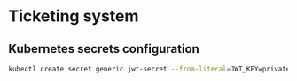 # Ticketing system

## Kubernetes secrets configuration

```bash
kubectl create secret generic jwt-secret --from-literal=JWT_KEY=private-key
```
